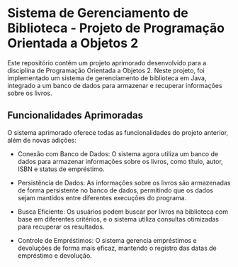 # Sistema de Gerenciamento de Biblioteca - Projeto de Programação Orientada a Objetos 2

Este repositório contém um projeto aprimorado desenvolvido para a disciplina de Programação Orientada a Objetos 2. Neste projeto, foi implementado um sistema de gerenciamento de biblioteca em Java, integrado a um banco de dados para armazenar e recuperar informações sobre os livros.

## Funcionalidades Aprimoradas

O sistema aprimorado oferece todas as funcionalidades do projeto anterior, além de novas adições:

- Conexão com Banco de Dados: O sistema agora utiliza um banco de dados para armazenar informações sobre os livros, como título, autor, ISBN e status de empréstimo.

- Persistência de Dados: As informações sobre os livros são armazenadas de forma persistente no banco de dados, permitindo que os dados sejam mantidos entre diferentes execuções do programa.

- Busca Eficiente: Os usuários podem buscar por livros na biblioteca com base em diferentes critérios, e o sistema utiliza consultas otimizadas para recuperar os resultados.

- Controle de Empréstimos: O sistema gerencia empréstimos e devoluções de forma mais eficaz, mantendo o registro das datas de empréstimo e devolução.